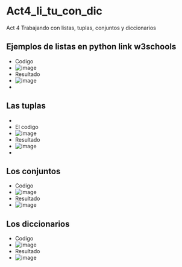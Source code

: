 # Act4_li_tu_con_dic
Act 4 Trabajando con listas, tuplas, conjuntos y diccionarios
## Ejemplos de listas en python link w3schools
- Codigo
- ![image](https://github.com/user-attachments/assets/a2ad56df-08a4-4427-b379-9e33ef93b9d4)
- Resultado
- ![image](https://github.com/user-attachments/assets/4b4fa281-7588-440c-b53a-474f8b338fba)
-
## Las tuplas
-
- El codigo
- ![image](https://github.com/user-attachments/assets/2e88c2d7-a42d-4b05-816d-b4d8353bff80)
- Resultado
- ![image](https://github.com/user-attachments/assets/09f47e38-3473-4744-88c6-efccbfea3f76)
-
## Los conjuntos

- Codigo
- ![image](https://github.com/user-attachments/assets/481a9dd0-2337-40fb-851d-914433d11d89)
- Resultado
- ![image](https://github.com/user-attachments/assets/e62279bf-0fcf-410f-8550-0339f38ddb65)

## Los diccionarios

- Codigo
- ![image](https://github.com/user-attachments/assets/d2872ee9-032c-4622-b192-6ab1858afe06)
- Resultado
- ![image](https://github.com/user-attachments/assets/b9e48868-e3a6-4365-b9aa-e035c89f467d)

